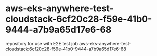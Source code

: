 # aws-eks-anywhere-test-cloudstack-6cf20c28-f59e-41b0-9444-a7b9a65d17e6-68
repository for use with E2E test job aws-eks-anywhere-test-cloudstack:6cf20c28-f59e-41b0-9444-a7b9a65d17e6-68
